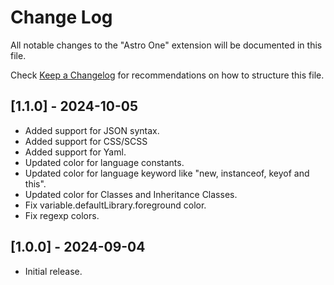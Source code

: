 # Change Log

All notable changes to the "Astro One" extension will be documented in this file.

Check [Keep a Changelog](http://keepachangelog.com/) for recommendations on how to structure this file.

## [1.1.0] - 2024-10-05

- Added support for JSON syntax.
- Added support for CSS/SCSS
- Added support for Yaml.
- Updated color for language constants.
- Updated color for language keyword like "new, instanceof, keyof and this".
- Updated color for Classes and Inheritance Classes.  
- Fix variable.defaultLibrary.foreground color.
- Fix regexp colors.

## [1.0.0] - 2024-09-04

- Initial release.
